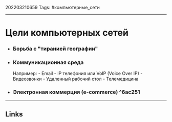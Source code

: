 202203210659
Tags: #компьютерные_сети

---

# Цели компьютерных сетей

- ### Борьба с **"тиранией географии"**
- ### Коммуникационная среда
	Например:
		- Email
		- IP телефония или VoIP (Voice Over IP)
		- Видеозвонки
		- Удаленный рабочий стол
		- Телемедицина
- ### Электронная коммерция (e-commerce) ^6ac251

---
## Links
 
